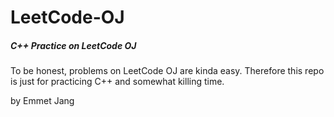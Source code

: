 LeetCode-OJ
===========

##### C++ Practice on LeetCode OJ

To be honest, problems on LeetCode OJ are kinda easy. Therefore this repo is just for practicing C++ and somewhat killing time.

by Emmet Jang
